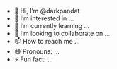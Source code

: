 - 👋 Hi, I’m @darkpandat
- 👀 I’m interested in ...
- 🌱 I’m currently learning ...
- 💞️ I’m looking to collaborate on ...
- 📫 How to reach me ...
- 😄 Pronouns: ...
- ⚡ Fun fact: ...

<!---
darkpandat/darkpandat is a ✨ special ✨ repository because its `README.md` (this file) appears on your GitHub profile.
You can click the Preview link to take a look at your changes.
--->
